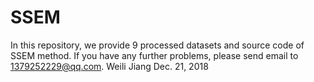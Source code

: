 # SSEM
In this repository, we provide 9 processed datasets and source code of SSEM method. If you have any further problems, please send email to 1379252229@qq.com.
Weili Jiang
Dec. 21, 2018
